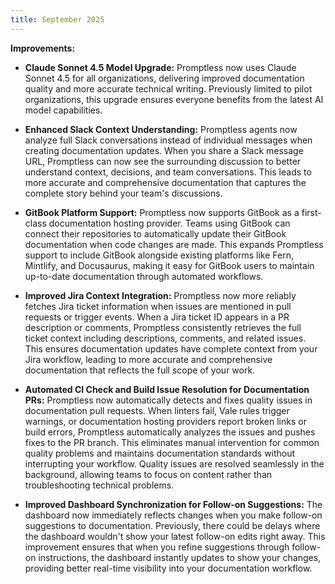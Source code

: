 ```yaml
---
title: September 2025
---
```


**Improvements:**

* **Claude Sonnet 4.5 Model Upgrade:** Promptless now uses Claude Sonnet 4.5 for all organizations, delivering improved documentation quality and more accurate technical writing. Previously limited to pilot organizations, this upgrade ensures everyone benefits from the latest AI model capabilities.

* **Enhanced Slack Context Understanding:** Promptless agents now analyze full Slack conversations instead of individual messages when creating documentation updates. When you share a Slack message URL, Promptless can now see the surrounding discussion to better understand context, decisions, and team conversations. This leads to more accurate and comprehensive documentation that captures the complete story behind your team's discussions.

* **GitBook Platform Support:** Promptless now supports GitBook as a first-class documentation hosting provider. Teams using GitBook can connect their repositories to automatically update their GitBook documentation when code changes are made. This expands Promptless support to include GitBook alongside existing platforms like Fern, Mintlify, and Docusaurus, making it easy for GitBook users to maintain up-to-date documentation through automated workflows.

* **Improved Jira Context Integration:** Promptless now more reliably fetches Jira ticket information when issues are mentioned in pull requests or trigger events. When a Jira ticket ID appears in a PR description or comments, Promptless consistently retrieves the full ticket context including descriptions, comments, and related issues. This ensures documentation updates have complete context from your Jira workflow, leading to more accurate and comprehensive documentation that reflects the full scope of your work.

* **Automated CI Check and Build Issue Resolution for Documentation PRs:** Promptless now automatically detects and fixes quality issues in documentation pull requests. When linters fail, Vale rules trigger warnings, or documentation hosting providers report broken links or build errors, Promptless automatically analyzes the issues and pushes fixes to the PR branch. This eliminates manual intervention for common quality problems and maintains documentation standards without interrupting your workflow. Quality issues are resolved seamlessly in the background, allowing teams to focus on content rather than troubleshooting technical problems.

* **Improved Dashboard Synchronization for Follow-on Suggestions:** The dashboard now immediately reflects changes when you make follow-on suggestions to documentation. Previously, there could be delays where the dashboard wouldn't show your latest follow-on edits right away. This improvement ensures that when you refine suggestions through follow-on instructions, the dashboard instantly updates to show your changes, providing better real-time visibility into your documentation workflow.
